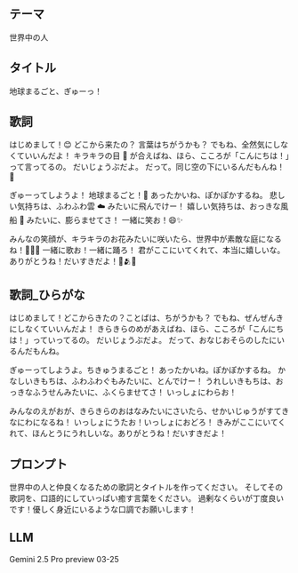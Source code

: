 ## テーマ

世界中の人

## タイトル

地球まるごと、ぎゅーっ！

## 歌詞

はじめまして！😊 どこから来たの？ 言葉はちがうかも？
でもね、全然気にしなくていいんだよ！
キラキラの目 👀 が合えばね、ほら、こころが「こんにちは！」って言ってるの。
だいじょうぶだよ。
だって。同じ空の下にいるんだもんね！🌈

ぎゅーってしようよ！ 地球まるごと！💖
あったかいね、ぽかぽかするね。
悲しい気持ちは、ふわふわ雲 ☁️ みたいに飛んでけー！
嬉しい気持ちは、おっきな風船 🎈 みたいに、膨らませてさ！
一緒に笑お！😄✨

みんなの笑顔が、キラキラのお花みたいに咲いたら、世界中が素敵な庭になるね！🌸🌷🌼
一緒に歌お！一緒に踊ろ！
君がここにいてくれて、本当に嬉しいな。ありがとうね！だいすきだよ！🥰🫂✨

## 歌詞_ひらがな

はじめまして！どこからきたの？ことばは、ちがうかも？
でもね、ぜんぜんきにしなくていいんだよ！
きらきらのめがあえばね、ほら、こころが「こんにちは！」っていってるの。
だいじょうぶだよ。
だって、おなじおそらのしたにいるんだもんね。

ぎゅーってしようよ。ちきゅうまるごと！
あったかいね。ぽかぽかするね。
かなしいきもちは、ふわふわぐもみたいに、とんでけー！
うれしいきもちは、おっきなふうせんみたいに、ふくらませてさ！
いっしょにわらお！

みんなのえがおが、きらきらのおはなみたいにさいたら、せかいじゅうがすてきなにわになるね！
いっしょにうたお！いっしょにおどろ！
きみがここにいてくれて、ほんとうにうれしいな。ありがとうね！だいすきだよ！

## プロンプト

世界中の人と仲良くなるための歌詞とタイトルを作ってください。
そしてその歌詞を、口語的にしていっぱい癒す言葉をください。
過剰なくらいが丁度良いです！優しく身近にいるような口調でお願いします！

## LLM

Gemini 2.5 Pro preview 03-25
